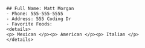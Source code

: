 
    ## Full Name: Matt Morgan
    - Phone: 555-555-5555
    - Address: 555 Coding Dr
    - Favorite Foods:
    <details>
    <p> Mexican </p><p> American </p><p> Italian </p>
    </details>
    